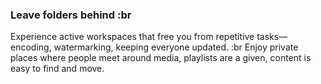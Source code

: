 ### **Leave folders behind** :br

Experience active workspaces that free you from repetitive tasks—encoding, watermarking, keeping everyone updated. :br Enjoy private places where people meet around media, playlists are a given, content is easy to find and move.